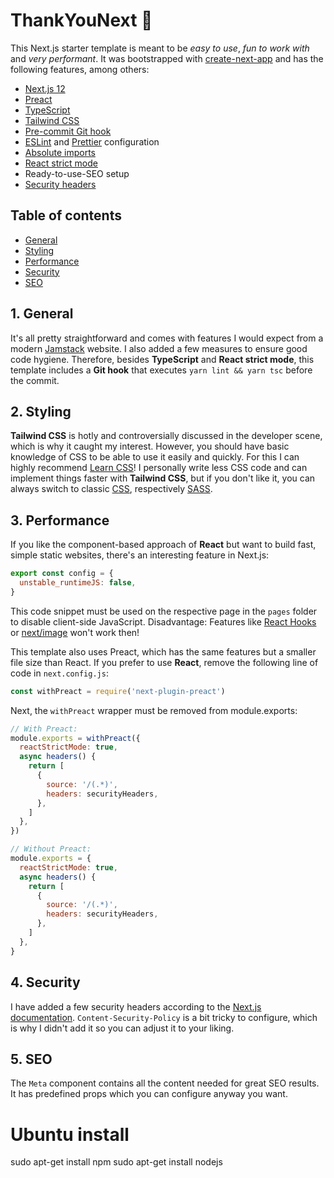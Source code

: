 # ThankYouNext 🖤

This Next.js starter template is meant to be _easy to use_, _fun to work with_ and _very performant_. It was bootstrapped with [create-next-app](https://nextjs.org/docs#setup) and has the following features, among others:

- [Next.js 12](https://nextjs.org/)
- [Preact](https://preactjs.com/)
- [TypeScript](https://www.typescriptlang.org/)
- [Tailwind CSS](https://tailwindcss.com/)
- [Pre-commit Git hook](https://typicode.github.io/husky/#/)
- [ESLint](https://nextjs.org/docs/basic-features/eslint) and [Prettier](https://prettier.io/docs/en/configuration.html) configuration
- [Absolute imports](https://nextjs.org/docs/advanced-features/module-path-aliases)
- [React strict mode](https://nextjs.org/docs/api-reference/next.config.js/react-strict-mode)
- Ready-to-use-SEO setup
- [Security headers](https://nextjs.org/docs/advanced-features/security-headers)

## Table of contents

- [General](#1.-General)
- [Styling](#2.-Styling)
- [Performance](#3.-Performance)
- [Security](#4.-Security)
- [SEO](#5.-SEO)

## 1. General

It's all pretty straightforward and comes with features I would expect from a modern [Jamstack](https://jamstack.org/) website. I also added a few measures to ensure good code hygiene. Therefore, besides **TypeScript** and **React strict mode**, this template includes a **Git hook** that executes `yarn lint && yarn tsc` before the commit.

## 2. Styling

**Tailwind CSS** is hotly and controversially discussed in the developer scene, which is why it caught my interest. However, you should have basic knowledge of CSS to be able to use it easily and quickly. For this I can highly recommend [Learn CSS](https://web.dev/learn/css/)! I personally write less CSS code and can implement things faster with **Tailwind CSS**, but if you don't like it, you can always switch to classic [CSS](https://nextjs.org/docs/basic-features/built-in-css-support), respectively [SASS](https://sass-lang.com/).

## 3. Performance

If you like the component-based approach of **React** but want to build fast, simple static websites, there's an interesting feature in Next.js:

```javascript
export const config = {
  unstable_runtimeJS: false,
}
```

This code snippet must be used on the respective page in the `pages` folder to disable client-side JavaScript. Disadvantage: Features like [React Hooks](https://reactjs.org/docs/hooks-intro.html) or [next/image](https://nextjs.org/docs/basic-features/image-optimization) won't work then!

This template also uses Preact, which has the same features but a smaller file size than React. If you prefer to use **React**, remove the following line of code in `next.config.js`:

```javascript
const withPreact = require('next-plugin-preact')
```

Next, the `withPreact` wrapper must be removed from module.exports:

```javascript
// With Preact:
module.exports = withPreact({
  reactStrictMode: true,
  async headers() {
    return [
      {
        source: '/(.*)',
        headers: securityHeaders,
      },
    ]
  },
})

// Without Preact:
module.exports = {
  reactStrictMode: true,
  async headers() {
    return [
      {
        source: '/(.*)',
        headers: securityHeaders,
      },
    ]
  },
}
```

## 4. Security

I have added a few security headers according to the [Next.js documentation](https://nextjs.org/docs/advanced-features/security-headers). `Content-Security-Policy` is a bit tricky to configure, which is why I didn't add it so you can adjust it to your liking.

## 5. SEO

The `Meta` component contains all the content needed for great SEO results. It has predefined props which you can configure anyway you want.


# Ubuntu install
sudo apt-get install npm
sudo apt-get install nodejs